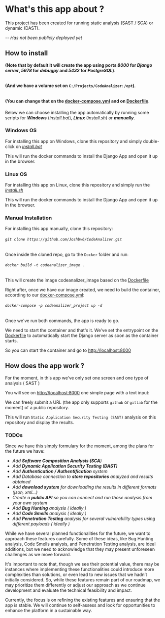 # What's this app about ?

This project has been created for running static analysis (SAST / SCA) or dynamic (DAST).

 *-- Has not been publicly deployed yet*

## How to install

**(Note that by default it will create the app using ports _8000_ for _Django server_, _5678_ for _debugpy_ and _5432_ for _PostgreSQL_)**.
######
**(And we have a volume set on `C:/Projects/CodeAnalizer:/opt`)**.
######
**(You can change that on the [docker-compose.yml](https://github.com/Joshbv6/CodeAnalizer/blob/master/Docker/docker-compose.yml)**
**and on [Dockerfile](https://github.com/Joshbv6/CodeAnalizer/blob/master/Docker/Dockerfile)**.
####

Below we can choose installing the app automatically by running some scripts for **_Windows_** (*install.bat*), **_Linux_** (*install.sh*) or **_manually_**.

 
### **Windows OS**

For installing this app on Windows, clone this repository and simply double-click on *[install.bat](https://github.com/Joshbv6/CodeAnalizer/blob/master/install.bat)*

This will run the docker commands to install the Django App and open it up in the browser.

### **Linux OS**

For installing this app on Linux, clone this repository and simply run the *[install.sh](https://github.com/Joshbv6/CodeAnalizer/blob/master/install.sh)*

This will run the docker commands to install the Django App and open it up in the browser.

### **Manual Installation**

For installing this app manually, clone this repository:

###### `git clone https://github.com/Joshbv6/CodeAnalizer.git`
####
Once inside the cloned repo, go to the `Docker` folder and run:

###### `docker build -t codeanalizer_image .`
####

This will create the image codeanalizer_image based on the [Dockerfile](https://github.com/Joshbv6/CodeAnalizer/blob/master/Docker/Dockerfile)

Right after, once we have our image created, we need to build the container, according to our [docker-compose.yml](https://github.com/Joshbv6/CodeAnalizer/blob/master/Docker/docker-compose.yml):

###### `docker-compose -p codeanalizer_project up -d`
####

Once we've run both commands, the app is ready to go.

We need to start the container and that's it. We've set the entrypoint on the [Dockerfile](https://github.com/Joshbv6/CodeAnalizer/blob/main/Docker/Dockerfile) to automatically start the Django server as soon as the container starts.

So you can start the container and go to [http://localhost:8000](http://localhost:8000)

## How does the app work ?

For the moment, in this app we've only set one screen and one type of analysis ( SAST )

You will see on [http://localhost:8000](http://localhost:8000) one simple page with a text input:

We can freely submit a URL (the app only supports `github` or `gitlab` for the moment) of a public repository.

This will run `Static Application Security Testing (SAST)` analysis on this repository and display the results.

### TODOs

Since we have this simply formulary for the moment, among the plans for the future we have:
- *Add **Software Composition Analysis (SCA**)*
- *Add **Dynamic Application Security Testing (DAST)***
- *Add **Authentication / Authentification** system*
- *Add Database connection to **store repositories** analyzed and results obtained*
- *Add **download system** for downloading the results in different formats (json, xml...)*
- *Create a **public API** so you can connect and run those analysis from your own system*
- *Add **Bug Hunting** analysis ( ideally )*
- *Add **Code Smells** analysis ( ideally )*
- *Add **Penetration Testing** analysis for several vulnerability types using different payloads ( ideally )*

While we have several planned functionalities for the future, we want to approach these features carefully. Some of these ideas, like Bug Hunting analysis, Code Smells analysis, and Penetration Testing analysis, are ideal additions, but we need to acknowledge that they may present unforeseen challenges as we move forward.

It's important to note that, though we see their potential value, there may be instances where implementing these functionalities could introduce more complexities than solutions, or even lead to new issues that we hadn’t initially considered. So, while these features remain part of our roadmap, we may prioritize them differently or adjust our approach as we continue development and evaluate the technical feasibility and impact.

Currently, the focus is on refining the existing features and ensuring that the app is stable. We will continue to self-assess and look for opportunities to enhance the platform in a sustainable way.

